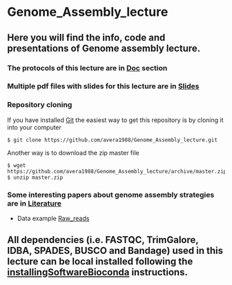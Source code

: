 # Genome_Assembly_lecture

## Here you will find the info, code and presentations of Genome assembly lecture.


### The protocols of this lecture are in [Doc](https://github.com/avera1988/Genome_Assembly_lecture/tree/master/Doc) section

### Multiple pdf files with slides for this lecture are in [Slides](https://github.com/avera1988/Genome_Assembly_lecture/tree/master/Slides)

### Repository cloning 

If you have installed [Git](https://git-scm.com/) the easiest way to get this repository is by cloning it into your computer
```console
$ git clone https://github.com/avera1988/Genome_Assembly_lecture.git
```
 Another way is to download the zip master file
 
 ```console
 $ wget https://github.com/avera1988/Genome_Assembly_lecture/archive/master.zip
 $ unzip master.zip
 ```

### Some interesting papers about genome assembly strategies are in [Literature](https://github.com/avera1988/Genome_Assembly_lecture/tree/master/literature)

* Data example [Raw_reads](https://osu.box.com/s/tjk874n5k2hgwag64nnl40x4njv5qp9i)

## All dependencies (i.e. FASTQC, TrimGalore, IDBA, SPADES, BUSCO and Bandage) used in this lecture can be local installed following the [installingSoftwareBioconda](https://github.com/avera1988/Genome_Assembly_lecture/blob/master/Doc/installingSoftwareBioconda.md) instructions.

